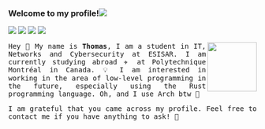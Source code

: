 ### Welcome to my profile!<a href="https://github.com/404"><img src="https://user-images.githubusercontent.com/73097560/115834477-dbab4500-a447-11eb-908a-139a6edaec5c.gif"></a>

<a href="https://gitlab.com/Asperatus"><img src="https://img.shields.io/badge/GitLab-1f1f1f?style=for-the-badge&logo=gitlab&logoColor=white"></img></a>
<a href="https://github.com/Ballasi"><img src="https://img.shields.io/badge/GitHub-100000?style=for-the-badge&logo=github&logoColor=white"></img></a>
<a href="https://www.linkedin.com/in/ballasi/"><img src="https://img.shields.io/badge/LinkedIn-0077B5?style=for-the-badge&logo=linkedin&logoColor=white"></img></a>
<a href="https://www.ballasi.com"><img src="https://img.shields.io/badge/Website-%23.svg?&style=for-the-badge&logo=&logoColor=white%22"></img></a>

<img align="right" src="https://cdn.discordapp.com/attachments/414542714365935626/918387026364084254/unknown.png" width="100px">

<samp>
  <p align="justify">Hey 👋 My name is <b>Thomas</b>, I am a student in IT, Networks and Cybersecurity at ESISAR. I am currently studying abroad ✈️ at Polytechnique Montréal in Canada. 💡 I am interested in working in the area of low-level programming in the future, especially using the Rust programming language. Oh, and I use Arch btw 🐧</p>
</samp>

<samp>
  <p align="justify">I am grateful that you came across my profile. Feel free to contact me if you have anything to ask! 🙂</p>
</samp>
